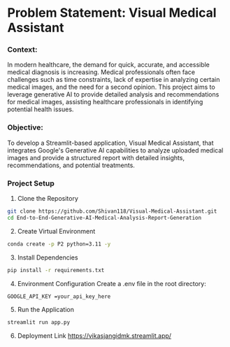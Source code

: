 # Problem Statement: Visual Medical Assistant

### Context:

In modern healthcare, the demand for quick, accurate, and accessible medical diagnosis is increasing. Medical professionals often face challenges such as time constraints, lack of expertise in analyzing certain medical images, and the need for a second opinion. This project aims to leverage generative AI to provide detailed analysis and recommendations for medical images, assisting healthcare professionals in identifying potential health issues.

### Objective:

To develop a Streamlit-based application, Visual Medical Assistant, that integrates Google's Generative AI capabilities to analyze uploaded medical images and provide a structured report with detailed insights, recommendations, and potential treatments.

### Project Setup

1. Clone the Repository
```bash
git clone https://github.com/Shivan118/Visual-Medical-Assistant.git
cd End-to-End-Generative-AI-Medical-Analysis-Report-Generation
```

2. Create Virtual Environment
```bash
conda create -p P2 python=3.11 -y
```

3. Install Dependencies
```bash
pip install -r requirements.txt
```

4. Environment Configuration Create a .env file in the root directory:
```bash
GOOGLE_API_KEY =your_api_key_here
```

5. Run the Application
```bash
streamlit run app.py
```

6. Deployment Link
https://vikasjangidmk.streamlit.app/